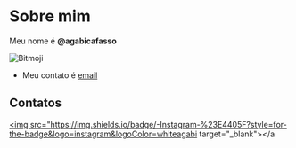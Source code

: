 # Sobre mim

Meu nome é **@agabicafasso**

![Bitmoji](https://user-images.githubusercontent.com/104774412/169831250-c3ba5818-09b7-4217-829c-f5235ab3d2d8.png)

- Meu contato é [email](gabriely.cafasso@escola.pr.gov.br)

## Contatos

<a href="m" target="_blank"><img src="https://img.shields.io/badge/-Instagram-%23E4405F?style=for-the-badge&logo=instagram&logoColor=whiteagabi target="_blank"></a


